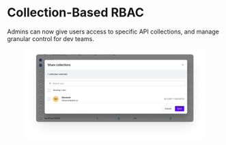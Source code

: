 # Collection-Based RBAC

Admins can now give users access to specific API collections, and manage granular control for dev teams.

<figure><img src="../../.gitbook/assets/image (3) (1) (1) (1).png" alt=""><figcaption></figcaption></figure>
